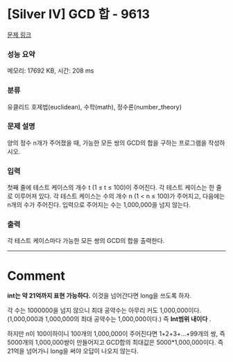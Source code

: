 # [Silver IV] GCD 합 - 9613 

[문제 링크](https://www.acmicpc.net/problem/9613) 

### 성능 요약

메모리: 17692 KB, 시간: 208 ms

### 분류

유클리드 호제법(euclidean), 수학(math), 정수론(number_theory)

### 문제 설명

<p>양의 정수 n개가 주어졌을 때, 가능한 모든 쌍의 GCD의 합을 구하는 프로그램을 작성하시오.</p>

### 입력 

 <p>첫째 줄에 테스트 케이스의 개수 t (1 ≤ t ≤ 100)이 주어진다. 각 테스트 케이스는 한 줄로 이루어져 있다. 각 테스트 케이스는 수의 개수 n (1 < n ≤ 100)가 주어지고, 다음에는 n개의 수가 주어진다. 입력으로 주어지는 수는 1,000,000을 넘지 않는다.</p>

### 출력 

 <p>각 테스트 케이스마다 가능한 모든 쌍의 GCD의 합을 출력한다.</p>
 
 ------
# Comment

**int는 약 21억까지 표현 가능하다.** 이것을 넘어간다면 long을 쓰도록 하자.

각 수는 1000000을 넘지 않으니 최대 공약수는 아무리 커도 1,000,000이다. (1,000,000과 1,000,000의 최대 공약수는 1,000,000이다.) 즉 **Int범위 내이다** .

하지만 n이 100이하이니 100개의 1,000,000이 주어진다면 1+2+3+...+99개의 쌍, 즉 5000개의 1,000,000쌍이 만들어지고 GCD합의 최대값은 5000*1,000,000이다. 즉 21억을 넘어가니 long을 써야 오답이 나오지 않는다.
